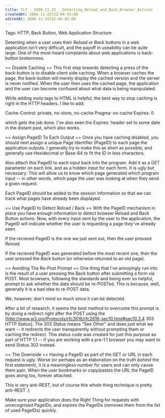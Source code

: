 ```yaml
---
title: TLT_-_2006.11.25_-_Detecting_Reload_and_Back_Browser_Actions
createdAt: 2006-11-25T22:04-05:00
editedAt: 2006-11-25T22:04-05:00
---
```


Tags: HTTP, Back Button, Web Application Structure

Detecting when a user uses their <i>Reload</i> or <i>Back</i> buttons in a web application isn't very difficult, and the payoff in useability can be quite large. One of the most-heard complaints about web applications is back-button brokenness. 

== Disable Caching ==
This first step towards detecting a press of the back-button is to disable client side caching. When a browser caches the page, the back-button will merely display the cached version and the server is never notified. When the user then uses the cached page, the application and the user can become confused about what data is being manipulated.

While adding <i>meta</i> tags to HTML is helpful, the best way to stop caching is right in the HTTP headers. I like to add:

  Cache-Control: private, no-store, no-cache
  Pragma: no-cache
  Expires: 0

which gets the job done. I've also seen the Expires: header set to some date in the distant past, which also works.

== Assign PageID To Each Output ==
Once you have caching disabled, you should next assign a unique Page Identifier (PageID) to each page the application outputs. I generally try to make this as short as possible, and generally use Hexidecimal or Base-64 to fit the ID in less characters.

Also attach this PageID to each input back into the program. Add it as a GET parameter on each link, and as a hidden input for each form. It is ugly but necessary. This will allow us to know which page generated which program input  -- in other words, which page the user was looking at when they send a given request.

Each PageID should be added to the session information so that we can track what pages have already been displayed.

== Use PageID to Detect Reload / Back ==
With the PageID mechanism in place you have enough information to detect browser Reload and Back Button actions. Now, with every input sent by the user to the application, the PageID will indicate whether the user is requesting a page they've already seen.

If the recieved PageID is the one we just sent out, then the user pressed <i>Reload</i>.

If the recieved PageID was generated before the most recent one, then the user pressed the <i>Back</i> button (or otherwise returned to an old page).

== Avoiding The Re-Post Prompt ==
One thing that I've annoyingly run into is the result of a user pressing the Back button after submitting a form via POST. Most browsers, following the standards and being ever so helpful, prompt to ask whether the data should be re-POSTed. This is because, well, generally it is a bad idea to re-POST data.

We, however, don't mind so much since it can be detected.

After a bit of research, it seems the best method to overcome this prompt is by doing a redirect right after the POST using the [http://www.w3.org/Protocols/rfc2616/rfc2616-sec10.html#sec10.3.4 303 HTTP Status]. The 303 Status means "See Other" and does just what we want -- it redirects the user transparently without prompting them or caching the redirect. This status code was created for just this purpose as part of HTTP 1.1 -- if you are working with a pre-1.1 browser you may want to send Status 302 instead.

== The Downside ==
Having a PageID as part of the GET or URL in each request is ugly. Worse (or perhaps as an elaboration on the truth <i>behind</i> the first statement), it is a meaningless number for users and can only cause them pain. When the user bookmarks or copy/pastes the URL the PageID goes along too, forever attached.

This is very anti-REST, but of course this whole thing technique is pretty anti-REST :)

Make sure your application does the Right Thing for requests with unrecognised PageIDs, and expires the PageIDs (removes them from the list of used PageIDs) quickly.

